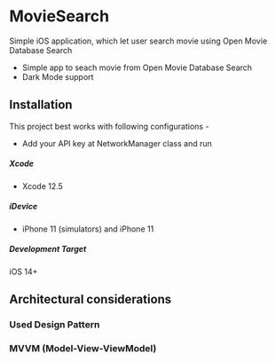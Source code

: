 # MovieSearch
Simple iOS application, which let user search movie using Open Movie Database Search

- Simple app to seach movie from Open Movie Database Search
- Dark Mode support

## Installation
This project best works with following configurations - 

- Add your API key at NetworkManager class and run

##### Xcode
- Xcode 12.5

##### iDevice
- iPhone 11 (simulators) and iPhone 11

##### Development Target
iOS 14+

## Architectural considerations

###  Used Design Pattern
### MVVM (Model-View-ViewModel)
